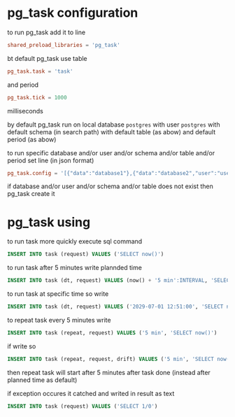 # pg_task configuration
to run pg_task add it to line
```conf
shared_preload_libraries = 'pg_task'
```

bt default pg_task use table
```conf
pg_task.task = 'task'
```
and period
```conf
pg_task.tick = 1000
```
milliseconds

by default pg_task run on local database `postgres` with user `postgres` with default schema (in search path) with default table (as abow) and default period (as abow)

to run specific database and/or user and/or schema and/or table and/or period set line (in json format)
```conf
pg_task.config = '[{"data":"database1"},{"data":"database2","user":"username2"},{"data":"database3","schema":"schema3"},{"data":"database4","table":"table4"},{"data":"database5","period":100}]'
```

if database and/or user and/or schema and/or table does not exist then pg_task create it

# pg_task using

to run task more quickly execute sql command
```sql
INSERT INTO task (request) VALUES ('SELECT now()')
```

to run task after 5 minutes write plannded time
```sql
INSERT INTO task (dt, request) VALUES (now() + '5 min':INTERVAL, 'SELECT now()')
```

to run task at specific time so write
```sql
INSERT INTO task (dt, request) VALUES ('2029-07-01 12:51:00', 'SELECT now()')
```

to repeat task every 5 minutes write
```sql
INSERT INTO task (repeat, request) VALUES ('5 min', 'SELECT now()')
```

if write so
```sql
INSERT INTO task (repeat, request, drift) VALUES ('5 min', 'SELECT now()', false)
```
then repeat task will start after 5 minutes after task done (instead after planned time as default)

if exception occures it catched and writed in result as text
```sql
INSERT INTO task (request) VALUES ('SELECT 1/0')
```
